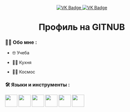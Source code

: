 <div id="badges" align ="center">
  <a href= " https://vk.com/fualochka "> 
    <img src = "https://img.shields.io/badge/VK-blue?style=for-the-badge&logo=VK&logoColor=white" alt="VK Badge"/>
  </a>

  <a href= " https://www.google.com/support/accounts/bin/answer.py?answer=181692 ">
    <img src = "https://img.shields.io/badge/EMAIL-red?style=for-the-badge&logo=Gmail&logoColor=white" alt="VK Badge"/>
  </a>
</div>

<div id="viewprof" align="center" >
  <img src="https://komarev.com/ghpvc/?username=fiaalochkaa&style=flat-square&color=blue" alt=""/>
</div>

<div id="heythere" align="center">
<h1> Профиль на GITNUB </h1>
</div>

### :woman_technologist: Обо мне :

- :nerd_face: Учеба

- :woman_cook: Кухня

- :woman_astronaut: Космос

### :hammer_and_wrench: Языки и инструменты :

<div>
  <img src="https://github.com/devicon/blob/master/icons/github/github-original-wordmark.svg" width="40" height="40"/>
  <img src="https://github.com/devicon/blob/master/icons/framework7/framework7-original-wordmark.svg" width="40" height="40"/>
  <img src="https://github.com/devicon/blob/master/icons/apple/apple-original.svg" width="40" height="40"/>
  <img src="https://github.com/devicon/blob/master/icons/atom/atom-original-wordmark.svg" width="40" height="40"/>
  <img src="https://github.com/devicon/blob/master/icons/cucumber/cucumber-plain-wordmark.svg" width="40" height="40"/>
  <img src="https://github.com/devicons/blob/master/icons/crystal/crystal-line-wordmark.svg" width="40" height="40"/>
</div>
